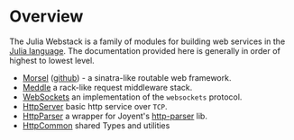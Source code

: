 # Overview

The Julia Webstack is a family of modules for building web services in the [Julia language][julia].  The documentation provided here is generally in order of highest to lowest level.

 * <a class="section-link" href="#Morsel">Morsel</a> ([github][Morsel]) - a sinatra-like routable web framework.
 * <a class="section-link" href="#Meddle">Meddle</a> a rack-like request middleware stack.
 * <a class="section-link" href="#WebSockets">WebSockets</a> an implementation of the `websockets` protocol.
 * <a class="section-link" href="#HttpServer">HttpServer</a> basic http service over `TCP`.
 * <a class="section-link" href="#HttpParser">HttpParser</a> a wrapper for Joyent's [http-parser][http-parser] lib.
 * <a class="section-link" href="#HttpCommon">HttpCommon</a> shared Types and utilities

[julia]: http://julialang.org
[http-parser]: https://github.com/joyent/http-parser
[Morsel]: https://github.com/JuliaWeb/Morsel.jl
